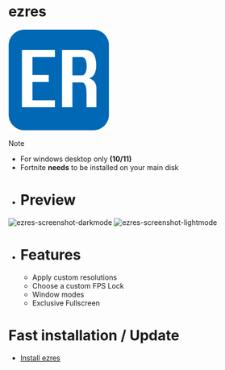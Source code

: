# ezres
<img src="./icons/icon.png" width=200 height=200>

>[!NOTE]
> - For windows desktop only **(10/11)**
> - Fortnite **needs** to be installed on your main disk

- # Preview
![ezres-screenshot-darkmode](https://github.com/ivoxprojects/ezres/assets/119132476/ce5929e2-e6b6-4e15-b335-fa8419544530)
![ezres-screenshot-lightmode](https://github.com/ivoxprojects/ezres/assets/119132476/394f6af0-5d0c-4cff-a13f-608d4fcb5e4f)


- # Features
  - Apply custom resolutions
  - Choose a custom FPS Lock
  - Window modes
  - Exclusive Fullscreen

# Fast installation / Update
- [Install ezres](https://github.com/ivoxprojects/ezres/releases/tag/download)
